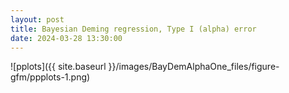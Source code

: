 ```yaml
---
layout: post
title: Bayesian Deming regression, Type I (alpha) error
date: 2024-03-28 13:30:00
---
```


![pplots]({{ site.baseurl }}/images/BayDemAlphaOne_files/figure-gfm/ppplots-1.png)

